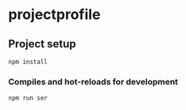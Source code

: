 # projectprofile

## Project setup
```
npm install
```

### Compiles and hot-reloads for development
```
npm run ser